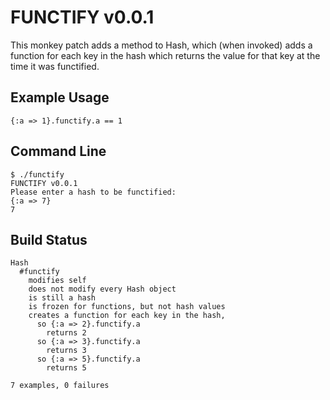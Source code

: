 # FUNCTIFY v0.0.1

This monkey patch adds a method to Hash, which (when invoked) adds a function for each key in the hash which returns the value for that key at the time it was functified. 

## Example Usage
    {:a => 1}.functify.a == 1

## Command Line
    $ ./functify
    FUNCTIFY v0.0.1
    Please enter a hash to be functified:
    {:a => 7}
    7

## Build Status
    Hash
      #functify
        modifies self
        does not modify every Hash object
        is still a hash
        is frozen for functions, but not hash values
        creates a function for each key in the hash,
          so {:a => 2}.functify.a
            returns 2
          so {:a => 3}.functify.a
            returns 3
          so {:a => 5}.functify.a
            returns 5
    
    7 examples, 0 failures